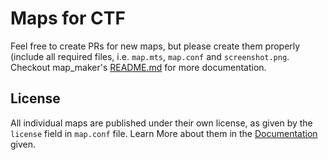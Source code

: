 # Maps for CTF

Feel free to create PRs for new maps, but please create them properly (include all required files, i.e. `map.mts`, `map.conf` and `screenshot.png`. Checkout map_maker's [README.md](https://github.com/MT-CTF/capturetheflag/tree/master/mods/ctf/ctf_map/map_maker#ctf-map---map-maker) for more documentation.

## License
All individual maps are published under their own license, as given by the `license` field in `map.conf` file. Learn More about them in the [Documentation](https://github.com/MT-CTF/capturetheflag/tree/master/mods/ctf/ctf_map/map_maker#license) given.
